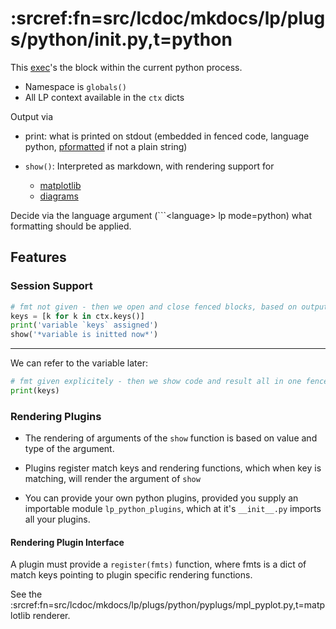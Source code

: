 # :srcref:fn=src/lcdoc/mkdocs/lp/plugs/python/__init__.py,t=python


This [exec](https://docs.python.org/3/library/functions.html)'s the block within the current python process.

- Namespace is `globals()`
- All LP context available in the `ctx` dicts

Output via 

- print: what is printed on stdout (embedded in fenced code, language python, [pformatted](https://docs.python.org/3/library/pprint.html) if not a plain string)
- `show()`: Interpreted as markdown, with rendering support for

    - [matplotlib](./matplotlib.md)
    - [diagrams](./diagrams.md)

Decide via the language argument (```&lt;language&gt; lp mode=python) what formatting should be applied.


## Features

### Session Support

```python lp mode=python addsrc new_session=pyexample
# fmt not given - then we open and close fenced blocks, based on output mode (print vs show)
keys = [k for k in ctx.keys()]
print('variable `keys` assigned')
show('*variable is initted now*')
```

-------

We can refer to the variable later:

```python lp mode=python addsrc session=pyexample fmt=mk_console
# fmt given explicitely - then we show code and result all in one fenced block:
print(keys)
```


### Rendering Plugins

- The rendering of arguments of the `show` function is based on value and type of the argument.

- Plugins register match keys and rendering functions, which when key is matching, will render the
  argument of `show`

- You can provide your own python plugins, provided you supply an importable module
  `lp_python_plugins`, which at it's `__init__.py` imports all your plugins.


#### Rendering Plugin Interface

A plugin must provide a `register(fmts)` function, where fmts is a dict of match keys pointing to
plugin specific rendering functions.

See the :srcref:fn=src/lcdoc/mkdocs/lp/plugs/python/pyplugs/mpl_pyplot.py,t=matplotlib renderer.


